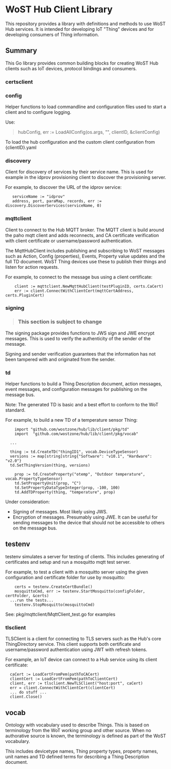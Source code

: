 # WoST Hub Client Library 

This repository provides a library with definitions and methods to use WoST Hub services. It is intended for developing IoT "Thing" devices and for developing consumers of Thing information.

## Summary

This Go library provides common building blocks for creating WoST Hub clients such as IoT devices, protocol bindings and consumers. 

### certsclient


### config

Helper functions to load commandline and configuration files used to start a client and to configure logging.

Use:
> hubConfig, err := LoadAllConfig(os.args, "", clientID, &clientConfig) 

To load the hub configuration and the custom client configuration from {clientID}.yaml

### discovery

Client for discovery of services by their service name. This is used for example in the idprov provisioning client to discover the provisioning server. 

For example, to discover the URL of the idprov service:

```golang
   serviceName := "idprov"
   address, port, paraMap, records, err := discovery.DiscoverServices(serviceName, 0)
```

### mqttclient

Client to connect to the Hub MQTT broker. The MQTT client is build around the paho mqtt client and adds reconnects, and CA certificate verification with client certificate or username/password authentication.

The MqttHubClient includes publishing and subscribing to WoST messages such as Action, Config (properties), Events, Property value updates and the full TD document. WoST Thing devices use these to publish their things and listen for action requests.

For example, to connect to the message bus using a client certificate:
```golang
	client := mqttclient.NewMqttHubClient(testPluginID, certs.CaCert)
    err := client.ConnectWithClientCert(mqttCertAddress, certs.PluginCert)
```
### signing

>### This section is subject to change
The signing package provides functions to JWS sign and JWE encrypt messages. This is used to verify the authenticity of the sender of the message.

Signing and sender verification guarantees that the information has not been tampered with and originated from the sender. 


### td

Helper functions to build a Thing Description document, action messages, event messages, and configuration messages for publishing on the message bus.

Note: The generated TD is basic and a best effort to conform to the WoT standard.


For example, to build a new TD of a temperature sensor Thing:
```golang
	import "github.com/wostzone/hub/lib/client/pkg/td"
	import  "github.com/wostzone/hub/lib/client/pkg/vocab"

  ...

  thing := td.CreateTD("thingID1", vocab.DeviceTypeSensor)
  versions := map[string]string{"Software": "v10.1", "Hardware": "v2.0"}
  td.SetThingVersion(thing, versions)

 	prop := td.CreateProperty("otemp", "Outdoor temperature", vocab.PropertyTypeSensor)
	td.SetPropertyUnit(prop, "C")
	td.SetPropertyDataTypeInteger(prop, -100, 100)
	td.AddTDProperty(thing, "temperature", prop)
```

Under consideration:
* Signing of messages. Most likely using JWS.
* Encryption of messages. Presumably using JWE. It can be useful for sending messages to the device that should not be accessible to others on the message bus.

## testenv

testenv simulates a server for testing of clients. This includes generating of certificates and setup and run a mosquitto mqtt test server.

For example, to test a client with a mosquitto server using the given configuration and certificate folder for use by mosquitto:
```golang
	certs = testenv.CreateCertBundle()
	mosquittoCmd, err := testenv.StartMosquitto(configFolder, certFolder, &certs)
  ...run the tests...
	testenv.StopMosquitto(mosquittoCmd)
```
See: pkg/mqttclient/MqttClient_test.go for examples

### tlsclient

TLSClient is a client for connecting to TLS servers such as the Hub's core ThingDirectory service. This client supports both certificate and username/password authentication using JWT with refresh tokens.

For example, an IoT device can connect to a Hub service using its client certificate:
```golang
  caCert := LoadCertFromPem(pathToCACert)
  clientCert := LoadCertFromPem(pathToClientCert)
  client, err := tlsclient.NewTLSClient("host:port", caCert)
  err = client.ConnectWithClientCert(clientCert)
  ... do stuff ...
  client.Close()
```

## vocab

Ontology with vocabulary used to describe Things. This is based on terminology from the WoT working group and other source. When no authorative source is known, the terminology is defined as part of the WoST vocabulary. 

This includes devicetype names, Thing property types, property names, unit names and TD defined terms for describing a Thing Description document.
